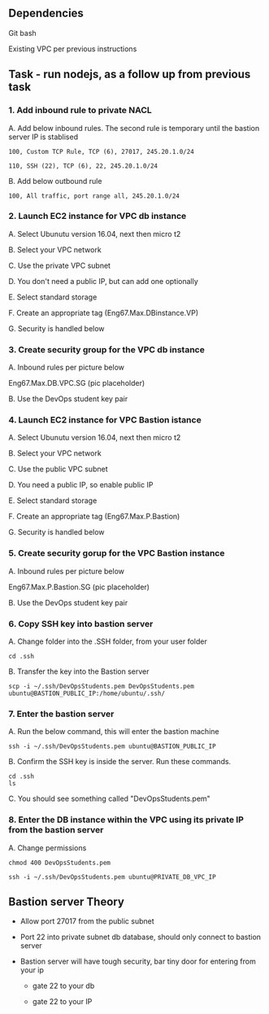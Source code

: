 ## Dependencies

Git bash

Existing VPC per previous instructions

## Task - run nodejs, as a follow up from previous task



### 1. Add inbound rule to private NACL

A. Add below inbound rules. The second rule is temporary until the bastion server IP is stablised
```
100, Custom TCP Rule, TCP (6), 27017, 245.20.1.0/24
	
110, SSH (22), TCP (6), 22, 245.20.1.0/24
```

B. Add below outbound rule

``` 100, All traffic, port range all, 245.20.1.0/24 ```

### 2. Launch EC2 instance for VPC db instance

A. Select Ubunutu version 16.04, next then micro t2

B. Select your VPC network

C. Use the private VPC subnet

D. You don't need a public IP, but can add one optionally

E. Select standard storage

F. Create an appropriate tag (Eng67.Max.DBinstance.VP)

G. Security is handled below

### 3. Create security group for the VPC db instance

A. Inbound rules per picture below

Eng67.Max.DB.VPC.SG (pic placeholder)

B. Use the DevOps student key pair 
	
### 4. Launch EC2 instance for VPC Bastion istance

A. Select Ubunutu version 16.04, next then micro t2

B. Select your VPC network

C. Use the public VPC subnet

D. You need a public IP, so enable public IP

E. Select standard storage

F. Create an appropriate tag (Eng67.Max.P.Bastion)

G. Security is handled below

### 5. Create security gorup for the VPC Bastion instance

A. Inbound rules per picture below

Eng67.Max.P.Bastion.SG (pic placeholder)

B. Use the DevOps student key pair 
	
### 6. Copy SSH key into bastion server

A. Change folder into the .SSH folder, from your user folder

```cd .ssh```

B. Transfer the key into the Bastion server

```scp -i ~/.ssh/DevOpsStudents.pem DevOpsStudents.pem ubuntu@BASTION_PUBLIC_IP:/home/ubuntu/.ssh/```

### 7. Enter the bastion server

A. Run the below command, this will enter the bastion machine

```ssh -i ~/.ssh/DevOpsStudents.pem ubuntu@BASTION_PUBLIC_IP```

B. Confirm the SSH key is inside the server. Run these commands. 

``` 
cd .ssh
ls
```

C. You should see something called "DevOpsStudents.pem"


### 8. Enter the DB instance within the VPC using its private IP from the bastion server

A. Change permissions

```chmod 400 DevOpsStudents.pem```

```ssh -i ~/.ssh/DevOpsStudents.pem ubuntu@PRIVATE_DB_VPC_IP```

## Bastion server Theory

- Allow port 27017 from the public subnet

- Port 22 into private subnet db database, should only connect to bastion server

- Bastion server will have tough security, bar tiny door for entering from your ip

	- gate 22 to your db

	- gate 22 to your IP
